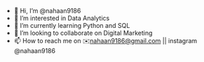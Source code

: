 - 👋 Hi, I’m @nahaan9186
- 👀 I’m interested in Data Analytics
- 🌱 I’m currently learning Python and SQL
- 💞️ I’m looking to collaborate on Digital Marketing
- 📫 How to reach me on ✉️nahaan9186@gmail.com || instagram @nahaan9186

<!---
nahaan9186/nahaan9186 is a ✨ special ✨ repository because its `README.md` (this file) appears on your GitHub profile.
You can click the Preview link to take a look at your changes.
--->
